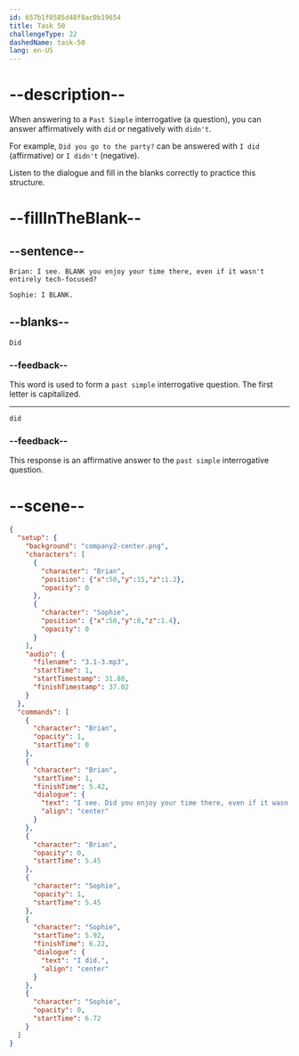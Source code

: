 ```yaml
---
id: 657b1f0585d48f8ac0b19654
title: Task 50
challengeType: 22
dashedName: task-50
lang: en-US
---
```


<!-- (Audio) Brian: I see. Did you enjoy your time there, even if it wasn't entirely tech-focused?
Sophie: I did. -->

# --description--

When answering to a `Past Simple` interrogative (a question), you can answer affirmatively with `did` or negatively with `didn't`. 

For example, `Did you go to the party?` can be answered with `I did` (affirmative) or `I didn't` (negative). 

Listen to the dialogue and fill in the blanks correctly to practice this structure.

# --fillInTheBlank--

## --sentence--

`Brian: I see. BLANK you enjoy your time there, even if it wasn't entirely tech-focused?` 

`Sophie: I BLANK.`

## --blanks--

`Did`

### --feedback--

This word is used to form a `past simple` interrogative question. The first letter is capitalized.

---

`did`

### --feedback--

This response is an affirmative answer to the `past simple` interrogative question.

# --scene--

```json
{
  "setup": {
    "background": "company2-center.png",
    "characters": [
      {
        "character": "Brian",
        "position": {"x":50,"y":15,"z":1.2},
        "opacity": 0
      },
      {
        "character": "Sophie",
        "position": {"x":50,"y":0,"z":1.4},
        "opacity": 0
      }
    ],
    "audio": {
      "filename": "3.1-3.mp3",
      "startTime": 1,
      "startTimestamp": 31.80,
      "finishTimestamp": 37.02
    }
  },
  "commands": [
    {
      "character": "Brian",
      "opacity": 1,
      "startTime": 0
    },
    {
      "character": "Brian",
      "startTime": 1,
      "finishTime": 5.42,
      "dialogue": {
        "text": "I see. Did you enjoy your time there, even if it wasn't entirely tech focused?",
        "align": "center"
      }
    },
    {
      "character": "Brian",
      "opacity": 0,
      "startTime": 5.45
    },
    {
      "character": "Sophie",
      "opacity": 1,
      "startTime": 5.45
    },
    {
      "character": "Sophie",
      "startTime": 5.92,
      "finishTime": 6.22,
      "dialogue": {
        "text": "I did.",
        "align": "center"
      }
    },
    {
      "character": "Sophie",
      "opacity": 0,
      "startTime": 6.72
    }
  ]
}
```

